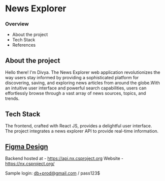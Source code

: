 # News Explorer

### Overview

- About the project
- Tech Stack
- References

## About the project

Hello there! I'm Divya. The News Explorer web application revolutionizes the way users stay informed by providing a sophisticated platform for discovering, saving, and exploring news articles from around the globe.With an intuitive user interface and powerful search capabilities, users can effortlessly browse through a vast array of news sources, topics, and trends.

## Tech Stack

The frontend, crafted with React JS, provides a delightful user interface.
The project integrates a news explorer API to provide real-time information.

## [Figma Design](https://www.figma.com/file/z1bxDn7eBEDlsDhnZ9dtin/Your-Final-Project?node-id=0%3A1)

Backend hosted at - https://api.nx.csproject.org
Website - https://nx.csproject.org/

Sample login: db+prod@gmail.com / pass123$

